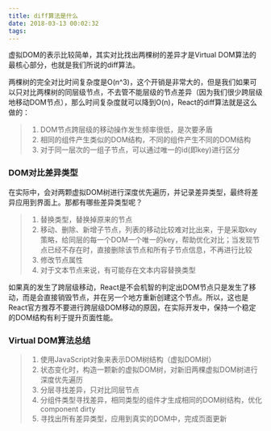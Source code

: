 ```yaml
---
title: diff算法是什么
date: 2018-03-13 00:02:32
tags:
---
```

虚拟DOM的表示比较简单，其实对比找出两棵树的差异才是Virtual DOM算法的最核心部分，也就是我们所说的diff算法。

两棵树的完全对比时间复杂度是O(n^3)，这个开销是非常大的，但是我们如果可以只对比两棵树的同层级节点，不去管不能层级的节点差异（因为我们很少跨层级地移动DOM节点），那么时间复杂度就可以降到O(n)，React的diff算法就是这么做的：

<!-- more -->
> 1. DOM节点跨层级的移动操作发生频率很低，是次要矛盾
> 2. 相同的组件产生类似的DOM结构，不同的组件产生不同的DOM结构
> 3. 对于同一层次的一组子节点，可以通过唯一的id(即key)进行区分

### DOM对比差异类型
在实际中，会对两颗虚拟DOM树进行深度优先遍历，并记录差异类型，最终将差异应用到界面上。那都有哪些差异类型呢？

> 1. 替换类型，替换掉原来的节点
> 2. 移动、删除、新增子节点，列表的移动比较难对比出来，于是采取key策略，给同层的每一个DOM一个唯一的key，帮助优化对比；当发现节点已经不存在时，直接删除该节点和所有子节点信息，不再进行比较
> 3. 修改节点属性
> 4. 对于文本节点来说，有可能存在文本内容替换类型

如果真的发生了跨层级移动，React是不会机智的判定出DOM节点只是发生了移动，而是会直接销毁节点，并在另一个地方重新创建这个节点。所以，这也是React官方推荐不要进行跨层级DOM移动的原因，在实际开发中，保持一个稳定的DOM结构有利于提升页面性能。

### Virtual DOM算法总结
> 1. 使用JavaScript对象来表示DOM树结构（虚拟DOM树）
> 2. 状态变化时，构造一颗新的虚拟DOM树，对新旧两棵虚拟DOM树进行深度优先遍历
> 3. 分层寻找差异，只对比同层节点
> 4. 分组件类型寻找差异，相同类型的组件才生成相同的DOM树结构，优化component dirty
> 5. 寻找出所有差异类型，应用到真实的DOM中，完成页面更新